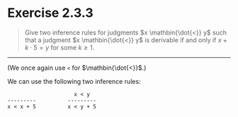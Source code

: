 # Exercise 2.3.3

> Give two inference rules for judgments $x \mathbin{\dot{<}} y$ such that a judgment $x \mathbin{\dot{<}} y$ is derivable if and only if $x + k \cdot 5 = y$ for some $k ≥ 1$.

---

(We once again use `<` for $\mathbin{\dot{<}}$.)

We can use the following two inference rules:
```text
                     x < y
---------          ---------
x < x + 5          x < y + 5
```
